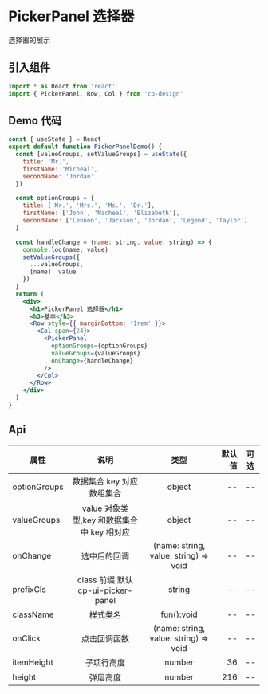 # PickerPanel 选择器

选择器的展示

## 引入组件

```jsx
import * as React from 'react'
import { PickerPanel, Row, Col } from 'cp-design'
```

## Demo 代码

```jsx
const { useState } = React
export default function PickerPanelDemo() {
  const [valueGroups, setValueGroups] = useState({
    title: 'Mr.',
    firstName: 'Micheal',
    secondName: 'Jordan'
  })

  const optionGroups = {
    title: ['Mr.', 'Mrs.', 'Ms.', 'Dr.'],
    firstName: ['John', 'Micheal', 'Elizabeth'],
    secondName: ['Lennon', 'Jackson', 'Jordan', 'Legend', 'Taylor']
  }

  const handleChange = (name: string, value: string) => {
    console.log(name, value)
    setValueGroups({
      ...valueGroups,
      [name]: value
    })
  }
  return (
    <div>
      <h1>PickerPanel 选择器</h1>
      <h3>基本</h3>
      <Row style={{ marginBottom: '1rem' }}>
        <Col span={24}>
          <PickerPanel
            optionGroups={optionGroups}
            valueGroups={valueGroups}
            onChange={handleChange}
          />
        </Col>
      </Row>
    </div>
  )
}
```

## Api

| 属性         |                    说明                    |                 类型                  | 默认值 | 可选 |
| ------------ | :----------------------------------------: | :-----------------------------------: | -----: | :--: |
| optionGroups |         数据集合 key 对应数组集合          |                object                 |     -- |  --  |
| valueGroups  | value 对象类型,key 和数据集合中 key 相对应 |                object                 |     -- |  --  |
| onChange     |                选中后的回调                | (name: string, value: string) => void |     -- |  --  |
| prefixCls    |     class 前缀 默认 cp-ui-picker-panel     |                string                 |     -- |  --  |
| className    |                  样式类名                  |              fun():void               |     -- |  --  |
| onClick      |                点击回调函数                | (name: string, value: string) => void |     -- |  --  |
| itemHeight   |                 子项行高度                 |                number                 |     36 |  --  |
| height       |                  弹层高度                  |                number                 |    216 |  --  |
